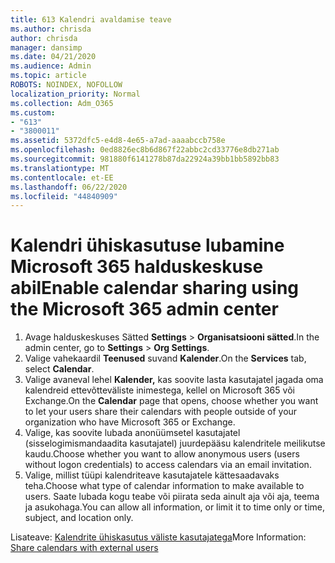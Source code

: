 ```yaml
---
title: 613 Kalendri avaldamise teave
ms.author: chrisda
author: chrisda
manager: dansimp
ms.date: 04/21/2020
ms.audience: Admin
ms.topic: article
ROBOTS: NOINDEX, NOFOLLOW
localization_priority: Normal
ms.collection: Adm_O365
ms.custom:
- "613"
- "3800011"
ms.assetid: 5372dfc5-e4d8-4e65-a7ad-aaaabccb758e
ms.openlocfilehash: 0ed8826ec8b6d867f22abbc2cd33776e8db271ab
ms.sourcegitcommit: 981880f6141278b87da22924a39bb1bb5892bb83
ms.translationtype: MT
ms.contentlocale: et-EE
ms.lasthandoff: 06/22/2020
ms.locfileid: "44840909"
---
```

# <a name="enable-calendar-sharing-using-the-microsoft-365-admin-center"></a><span data-ttu-id="5ec4b-102">Kalendri ühiskasutuse lubamine Microsoft 365 halduskeskuse abil</span><span class="sxs-lookup"><span data-stu-id="5ec4b-102">Enable calendar sharing using the Microsoft 365 admin center</span></span>

1. <span data-ttu-id="5ec4b-103">Avage halduskeskuses Sätted **Settings**   >   **Organisatsiooni sätted**.</span><span class="sxs-lookup"><span data-stu-id="5ec4b-103">In the admin center, go to  **Settings**  >  **Org Settings**.</span></span>
2. <span data-ttu-id="5ec4b-104">Valige vahekaardil **Teenused** suvand **Kalender**.</span><span class="sxs-lookup"><span data-stu-id="5ec4b-104">On the  **Services**  tab, select  **Calendar**.</span></span>
3. <span data-ttu-id="5ec4b-105">Valige avaneval lehel **Kalender,** kas soovite lasta kasutajatel jagada oma kalendreid ettevõtteväliste inimestega, kellel on Microsoft 365 või Exchange.</span><span class="sxs-lookup"><span data-stu-id="5ec4b-105">On the  **Calendar**  page that opens, choose whether you want to let your users share their calendars with people outside of your organization who have Microsoft 365 or Exchange.</span></span>
4. <span data-ttu-id="5ec4b-106">Valige, kas soovite lubada anonüümsetel kasutajatel (sisselogimismandaadita kasutajatel) juurdepääsu kalendritele meilikutse kaudu.</span><span class="sxs-lookup"><span data-stu-id="5ec4b-106">Choose whether you want to allow anonymous users (users without logon credentials) to access calendars via an email invitation.</span></span>
5. <span data-ttu-id="5ec4b-107">Valige, millist tüüpi kalendriteave kasutajatele kättesaadavaks teha.</span><span class="sxs-lookup"><span data-stu-id="5ec4b-107">Choose what type of calendar information to make available to users.</span></span> <span data-ttu-id="5ec4b-108">Saate lubada kogu teabe või piirata seda ainult aja või aja, teema ja asukohaga.</span><span class="sxs-lookup"><span data-stu-id="5ec4b-108">You can allow all information, or limit it to time only or time, subject, and location only.</span></span>

<span data-ttu-id="5ec4b-109">Lisateave: [Kalendrite ühiskasutus väliste kasutajatega](https://docs.microsoft.com/microsoft-365/admin/manage/share-calendars-with-external-users)</span><span class="sxs-lookup"><span data-stu-id="5ec4b-109">More Information: [Share calendars with external users](https://docs.microsoft.com/microsoft-365/admin/manage/share-calendars-with-external-users)</span></span>

